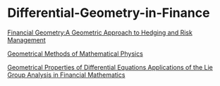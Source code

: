 # Differential-Geometry-in-Finance

[Financial Geometry:A Geometric Approach to Hedging and Risk Management](https://www.pearson.ch/Business/FTPrenticeHall/EAN/9780273661962/Financial-Geometry-A-Geometric-Approach-to-Hedging-and-Risk-Management)

[Geometrical Methods of Mathematical Physics](https://www.cambridge.org/in/academic/subjects/mathematics/mathematical-physics/geometrical-methods-mathematical-physics?format=PB&isbn=9780521298872)

[Geometrical Properties of Differential Equations Applications of the Lie Group Analysis in Financial Mathematics](https://www.worldscientific.com/worldscibooks/10.1142/9549#t=toc)
